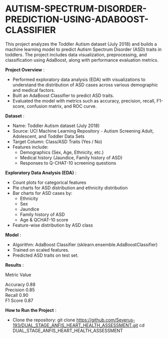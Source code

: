 # AUTISM-SPECTRUM-DISORDER-PREDICTION-USING-ADABOOST-CLASSIFIER

This project analyzes the Toddler Autism dataset (July 2018) and builds a machine learning model to predict Autism Spectrum Disorder (ASD) traits in toddlers. The project includes data visualization, preprocessing, and classification using AdaBoost, along with performance evaluation metrics.

**Project Overview** :
- Performed exploratory data analysis (EDA) with visualizations to understand the distribution of ASD cases across various demographic and medical factors.
- Built an AdaBoost Classifier to predict ASD traits.
- Evaluated the model with metrics such as accuracy, precision, recall, F1-score, confusion matrix, and ROC curve.

**Dataset** :
- Name: Toddler Autism dataset (July 2018)
- Source: UCI Machine Learning Repository - Autism Screening Adult, Adolescent, and Toddler Data Sets
- Target Column: Class/ASD Traits (Yes / No)
- Features include:
   - Demographics (Sex, Age, Ethnicity, etc.)
   - Medical history (Jaundice, Family history of ASD)
   - Responses to Q-CHAT-10 screening questions

**Exploratory Data Analysis (EDA)** :
- Count plots for categorical features
- Pie charts for ASD distribution and ethnicity distribution
- Bar charts for ASD cases by:
    - Ethnicity
    - Sex
    - Jaundice
    - Family history of ASD
    - Age & QCHAT-10 score
- Feature-wise distribution by ASD class

**Model** :
- Algorithm: AdaBoost Classifier (sklearn.ensemble.AdaBoostClassifier)
- Trained on scaled features.
- Predicted ASD traits on test set.

**Results** :

 Metric        Value 

 Accuracy       0.88  
 Precision      0.85  
 Recall         0.90  
 F1 Score       0.87  

**How to Run the Project** :
- Clone the repository:
      git clone https://github.com/Severus-193/DUAL_STAGE_ANFIS_HEART_HEALTH_ASSESSMENT.git
      cd DUAL_STAGE_ANFIS_HEART_HEALTH_ASSESSMENT





